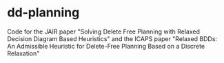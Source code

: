 # dd-planning
Code for the JAIR paper "Solving Delete Free Planning with Relaxed Decision Diagram Based Heuristics" and the ICAPS paper "Relaxed BDDs: An Admissible Heuristic for Delete-Free Planning Based on a Discrete Relaxation"
